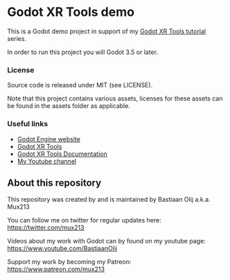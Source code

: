 # Godot XR Tools demo

This is a Godot demo project in support of my [Godot XR Tools tutorial](https://youtube.com/playlist?list=PLe63S5Eft1KYUzXU_h4tCAyIeRCL90QgF) series.

In order to run this project you will Godot 3.5 or later.

### License

Source code is released under MIT (see LICENSE).

Note that this project contains various assets, licenses for these assets can be found in the assets folder as applicable.

### Useful links

 - [Godot Engine website](https://godotengine.org)
 - [Godot XR Tools](https://github.com/GodotVR/godot-xr-tools)
 - [Godot XR Tools Documentation](https://godotvr.github.io/godot-xr-tools/)
 - [My Youtube channel](https://www.youtube.com/BastiaanOlij)

About this repository
---------------------
This repository was created by and is maintained by Bastiaan Olij a.k.a. Mux213

You can follow me on twitter for regular updates here:
https://twitter.com/mux213

Videos about my work with Godot can by found on my youtube page:
https://www.youtube.com/BastiaanOlij

Support my work by becoming my Patreon:
https://www.patreon.com/mux213


